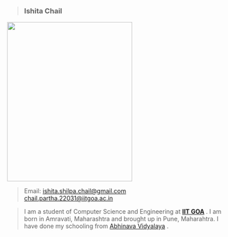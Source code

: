 > ### Ishita Chail ###

 <img src="https://user-images.githubusercontent.com/54792560/232725723-e97407b9-f2f9-4e3f-a7ba-022d205d433a.jpg" width="292" height="372"> 

> Email: <ishita.shilpa.chail@gmail.com> <br>        <chail.partha.22031@iitgoa.ac.in>

> I am a student of Computer Science and Engineering at **[IIT GOA](https://iitgoa.ac.in/)** . I am born in Amravati, Maharashtra and brought up in Pune, Maharahtra. I have done my schooling from [Abhinava Vidyalaya](https://en.wikipedia.org/wiki/Abhinava_Vidyalaya,_Pune#:~:text=Abhinava%20Vidyalaya%20English%20Medium%20School,Bhaskar%20Virkar%20alias%20Tatyasaheb%20Virkar.) . 


